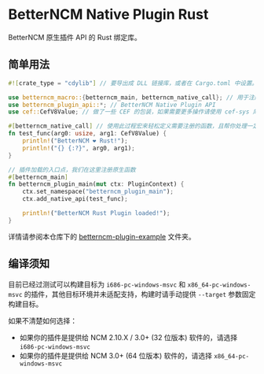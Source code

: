 # BetterNCM Native Plugin Rust

BetterNCM 原生插件 API 的 Rust 绑定库。

## 简单用法

```rust
#![crate_type = "cdylib"] // 要导出成 DLL 链接库，或者在 Cargo.toml 中设置。

use betterncm_macro::{betterncm_main, betterncm_native_call}; // 用于注册函数的两个宏
use betterncm_plugin_api::*; // BetterNCM Native Plugin API
use cef::CefV8Value; // 做了一些 CEF 的包装，如果需要更多操作请使用 cef-sys 库

#[betterncm_native_call] // 使用此过程宏来轻松定义需要注册的函数，且帮你处理一定程度的类型转换。
fn test_func(arg0: usize, arg1: CefV8Value) {
    println!("BetterNCM ❤ Rust!");
    println!("{} {:?}", arg0, arg1);
}

// 插件加载的入口点，我们在这里注册原生函数
#[betterncm_main]
fn betterncm_plugin_main(mut ctx: PluginContext) {
    ctx.set_namespace("betterncm_plugin_main");
    ctx.add_native_api(test_func);

    println!("BetterNCM Rust Plugin loaded!");
}

```

详情请参阅本仓库下的 [betterncm-plugin-example](./betterncm-plugin-example) 文件夹。

## 编译须知

目前已经过测试可以构建目标为 `i686-pc-windows-msvc` 和 `x86_64-pc-windows-msvc` 的插件，其他目标环境并未适配支持，构建时请手动提供 `--target` 参数固定构建目标。

如果不清楚如何选择：

- 如果你的插件是提供给 NCM 2.10.X / 3.0+ (32 位版本) 软件的，请选择 `i686-pc-windows-msvc`
- 如果你的插件是提供给 NCM 3.0+ (64 位版本) 软件的，请选择 `x86_64-pc-windows-msvc`
